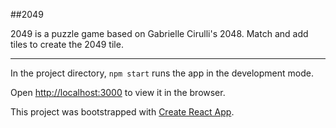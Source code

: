 ##2049

2049 is a puzzle game based on Gabrielle Cirulli's 2048. Match and add tiles to create the 2049 tile.

***

In the project directory, `npm start` runs the app in the development mode.

Open [http://localhost:3000](http://localhost:3000) to view it in the browser.

This project was bootstrapped with [Create React App](https://github.com/facebook/create-react-app).
